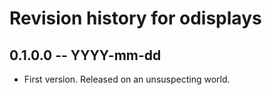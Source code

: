 # Revision history for odisplays

## 0.1.0.0 -- YYYY-mm-dd

* First version. Released on an unsuspecting world.

